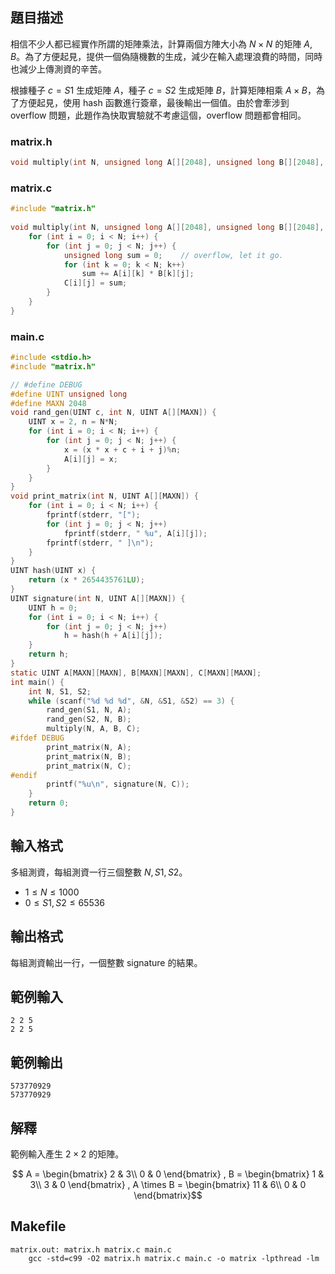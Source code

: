 ## 題目描述 ##

相信不少人都已經實作所謂的矩陣乘法，計算兩個方陣大小為 $N \times N$ 的矩陣 $A, B$。為了方便起見，提供一個偽隨機數的生成，減少在輸入處理浪費的時間，同時也減少上傳測資的辛苦。

根據種子 $c = S1$ 生成矩陣 $A$，種子 $c = S2$ 生成矩陣 $B$，計算矩陣相乘 $A \times B$，為了方便起見，使用 hash 函數進行簽章，最後輸出一個值。由於會牽涉到 overflow 問題，此題作為快取實驗就不考慮這個，overflow 問題都會相同。

### matrix.h ###
```c
void multiply(int N, unsigned long A[][2048], unsigned long B[][2048], unsigned long C[][2048]);
```

### matrix.c ###
```c
#include "matrix.h"
 
void multiply(int N, unsigned long A[][2048], unsigned long B[][2048], unsigned long C[][2048]) {
    for (int i = 0; i < N; i++) {
        for (int j = 0; j < N; j++) {
            unsigned long sum = 0;    // overflow, let it go.
            for (int k = 0; k < N; k++)
                sum += A[i][k] * B[k][j];
            C[i][j] = sum;
        }
    }
}
```

### main.c ###

```c
#include <stdio.h>
#include "matrix.h"

// #define DEBUG
#define UINT unsigned long 
#define MAXN 2048
void rand_gen(UINT c, int N, UINT A[][MAXN]) {
	UINT x = 2, n = N*N;
	for (int i = 0; i < N; i++) {
		for (int j = 0; j < N; j++) {
			x = (x * x + c + i + j)%n;
			A[i][j] = x;
		}
	}
}
void print_matrix(int N, UINT A[][MAXN]) {
	for (int i = 0; i < N; i++) {
		fprintf(stderr, "[");
		for (int j = 0; j < N; j++)
			fprintf(stderr, " %u", A[i][j]);
		fprintf(stderr, " ]\n");
	}
}
UINT hash(UINT x) {
	return (x * 2654435761LU);
}
UINT signature(int N, UINT A[][MAXN]) {
	UINT h = 0;
	for (int i = 0; i < N; i++) {
		for (int j = 0; j < N; j++)
			h = hash(h + A[i][j]);
	}
	return h;
}
static UINT A[MAXN][MAXN], B[MAXN][MAXN], C[MAXN][MAXN];
int main() {
	int N, S1, S2;
	while (scanf("%d %d %d", &N, &S1, &S2) == 3) {
		rand_gen(S1, N, A);
		rand_gen(S2, N, B);
		multiply(N, A, B, C);
#ifdef DEBUG
		print_matrix(N, A);
		print_matrix(N, B);
		print_matrix(N, C);
#endif
		printf("%u\n", signature(N, C));
	}
	return 0;
}
```

## 輸入格式 ##

多組測資，每組測資一行三個整數 $N, S1, S2$。

* $1 \le N \le 1000$
* $0 \le S1, S2 \le 65536$

## 輸出格式 ##
每組測資輸出一行，一個整數 signature 的結果。

## 範例輸入 ##
```
2 2 5
2 2 5
```

## 範例輸出 ##
```
573770929
573770929
```

## 解釋 ##
範例輸入產生 $2 \times 2$ 的矩陣。

$$ A = \begin{bmatrix}
2 & 3\\ 
0 & 0
\end{bmatrix}
, B = \begin{bmatrix}
1 & 3\\ 
3 & 0
\end{bmatrix}
, A \times B = \begin{bmatrix}
11 & 6\\ 
0 & 0
\end{bmatrix}$$

## Makefile ##
```shell
matrix.out: matrix.h matrix.c main.c
    gcc -std=c99 -O2 matrix.h matrix.c main.c -o matrix -lpthread -lm
```